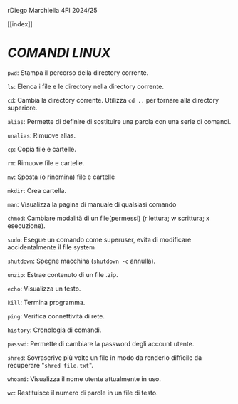 rDiego Marchiella 4FI 2024/25

[[index]]
# ***COMANDI LINUX***

```pwd```: Stampa il percorso della directory corrente.

```ls```: Elenca i file e le directory nella directory corrente.

```cd```: Cambia la directory corrente. Utilizza `cd ..` per tornare alla directory superiore.

```alias```: Permette di definire di sostituire una parola con una serie di comandi.

```unalias```: Rimuove alias.

```cp```: Copia file e cartelle.

```rm```: Rimuove file e cartelle.

```mv```: Sposta (o rinomina) file e cartelle

```mkdir```: Crea cartella.

```man```: Visualizza la pagina di manuale di qualsiasi comando

```chmod```: Cambiare modalità di un file(permessi) (r lettura; w scrittura; x esecuzione).

```sudo```: Esegue un comando come superuser, evita di modificare accidentalmente il file system

```shutdown```: Spegne macchina (`shutdown -c` annulla).

```unzip```: Estrae contenuto di un file .zip.

```echo```: Visualizza un testo.

```kill```: Termina programma.

```ping```: Verifica connettività di rete.

```history```: Cronologia di comandi.

```passwd```: Permette di cambiare la password degli account utente.

```shred```: Sovrascrive più volte un file in modo da renderlo difficile da recuperare "`shred file.txt`".

```whoami```: Visualizza il nome utente attualmente in uso.

```wc```: Restituisce il numero di parole in un file di testo.
